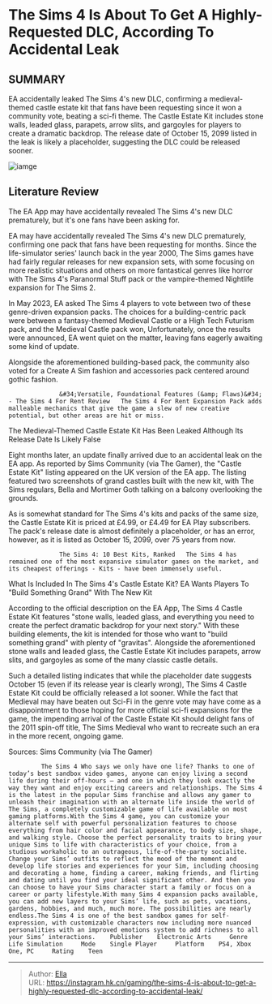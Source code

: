 # The Sims 4 Is About To Get A Highly-Requested DLC, According To Accidental Leak


## SUMMARY 



  EA accidentally leaked The Sims 4&#39;s new DLC, confirming a medieval-themed castle estate kit that fans have been requesting since it won a community vote, beating a sci-fi theme.   The Castle Estate Kit includes stone walls, leaded glass, parapets, arrow slits, and gargoyles for players to create a dramatic backdrop.   The release date of October 15, 2099 listed in the leak is likely a placeholder, suggesting the DLC could be released sooner.  

![iamge](https://static1.srcdn.com/wordpress/wp-content/uploads/2024/01/characters-from-sims-in-various-professions.jpg)

## Literature Review

The EA App may have accidentally revealed The Sims 4&#39;s new DLC prematurely, but it&#39;s one fans have been asking for.




EA may have accidentally revealed The Sims 4&#39;s new DLC prematurely, confirming one pack that fans have been requesting for months. Since the life-simulator series&#39; launch back in the year 2000, The Sims games have had fairly regular releases for new expansion sets, with some focusing on more realistic situations and others on more fantastical genres like horror with The Sims 4&#39;s Paranormal Stuff pack or the vampire-themed Nightlife expansion for The Sims 2.




In May 2023, EA asked The Sims 4 players to vote between two of these genre-driven expansion packs. The choices for a building-centric pack were between a fantasy-themed Medieval Castle or a High Tech Futurism pack, and the Medieval Castle pack won, Unfortunately, once the results were announced, EA went quiet on the matter, leaving fans eagerly awaiting some kind of update.



Alongside the aforementioned building-based pack, the community also voted for a Create A Sim fashion and accessories pack centered around gothic fashion.




                  &#34;Versatile, Foundational Features (&amp; Flaws)&#34; - The Sims 4 For Rent Review   The Sims 4 For Rent Expansion Pack adds malleable mechanics that give the game a slew of new creative potential, but other areas are hit or miss.   


 The Medieval-Themed Castle Estate Kit Has Been Leaked 
Although Its Release Date Is Likely False
          




Eight months later, an update finally arrived due to an accidental leak on the EA app. As reported by Sims Community (via The Gamer), the &#34;Castle Estate Kit&#34; listing appeared on the UK version of the EA app. The listing featured two screenshots of grand castles built with the new kit, with The Sims regulars, Bella and Mortimer Goth talking on a balcony overlooking the grounds.

As is somewhat standard for The Sims 4&#39;s kits and packs of the same size, the Castle Estate Kit is priced at £4.99, or £4.49 for EA Play subscribers. The pack&#39;s release date is almost definitely a placeholder, or has an error, however, as it is listed as October 15, 2099, over 75 years from now.

                  The Sims 4: 10 Best Kits, Ranked   The Sims 4 has remained one of the most expansive simulator games on the market, and its cheapest offerings - Kits - have been immensely useful.   



 What Is Included In The Sims 4&#39;s Castle Estate Kit? 
EA Wants Players To &#34;Build Something Grand&#34; With The New Kit
          




According to the official description on the EA App, The Sims 4 Castle Estate Kit features &#34;stone walls, leaded glass, and everything you need to create the perfect dramatic backdrop for your next story.&#34; With these building elements, the kit is intended for those who want to &#34;build something grand&#34; with plenty of &#34;gravitas&#34;. Alongside the aforementioned stone walls and leaded glass, the Castle Estate Kit includes parapets, arrow slits, and gargoyles as some of the many classic castle details.

Such a detailed listing indicates that while the placeholder date suggests October 15 (even if its release year is clearly wrong), The Sims 4 Castle Estate Kit could be officially released a lot sooner. While the fact that Medieval may have beaten out Sci-Fi in the genre vote may have come as a disappointment to those hoping for more official sci-fi expansions for the game, the impending arrival of the Castle Estate Kit should delight fans of the 2011 spin-off title, The Sims Medieval who want to recreate such an era in the more recent, ongoing game.




Sources: Sims Community (via The Gamer)

             The Sims 4 Who says we only have one life? Thanks to one of today’s best sandbox video games, anyone can enjoy living a second life during their off-hours — and one in which they look exactly the way they want and enjoy exciting careers and relationships. The Sims 4 is the latest in the popular Sims franchise and allows any gamer to unleash their imagination with an alternate life inside the world of The Sims, a completely customizable game of life available on most gaming platforms.With the Sims 4 game, you can customize your alternate self with powerful personalization features to choose everything from hair color and facial appearance, to body size, shape, and walking style. Choose the perfect personality traits to bring your unique Sims to life with characteristics of your choice, from a studious workaholic to an outrageous, life-of-the-party socialite. Change your Sims’ outfits to reflect the mood of the moment and develop life stories and experiences for your Sim, including choosing and decorating a home, finding a career, making friends, and flirting and dating until you find your ideal significant other. And then you can choose to have your Sims character start a family or focus on a career or party lifestyle.With many Sims 4 expansion packs available, you can add new layers to your Sims’ life, such as pets, vacations, gardens, hobbies, and much, much more. The possibilities are nearly endless.The Sims 4 is one of the best sandbox games for self-expression, with customizable characters now including more nuanced personalities with an improved emotions system to add richness to all your Sims’ interactions.    Publisher    Electronic Arts     Genre    Life Simulation     Mode    Single Player     Platform    PS4, Xbox One, PC     Rating    Teen      


---

> Author: [Ella](https://instagram.hk.cn/)  
> URL: https://instagram.hk.cn/gaming/the-sims-4-is-about-to-get-a-highly-requested-dlc-according-to-accidental-leak/  

